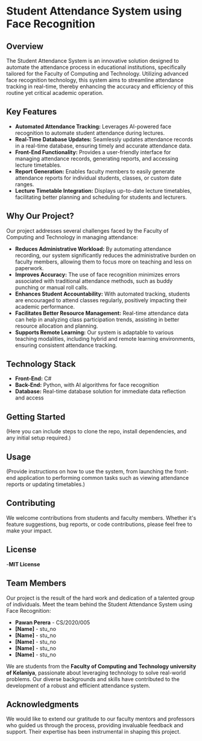 # Student Attendance System using Face Recognition

## Overview
The Student Attendance System is an innovative solution designed to automate the attendance process in educational institutions, specifically tailored for the Faculty of Computing and Technology. Utilizing advanced face recognition technology, this system aims to streamline attendance tracking in real-time, thereby enhancing the accuracy and efficiency of this routine yet critical academic operation.

## Key Features
- **Automated Attendance Tracking:** Leverages AI-powered face recognition to automate student attendance during lectures.
- **Real-Time Database Updates:** Seamlessly updates attendance records in a real-time database, ensuring timely and accurate attendance data.
- **Front-End Functionality:** Provides a user-friendly interface for managing attendance records, generating reports, and accessing lecture timetables.
- **Report Generation:** Enables faculty members to easily generate attendance reports for individual students, classes, or custom date ranges.
- **Lecture Timetable Integration:** Displays up-to-date lecture timetables, facilitating better planning and scheduling for students and lecturers.

## Why Our Project?
Our project addresses several challenges faced by the Faculty of Computing and Technology in managing attendance:

- **Reduces Administrative Workload:** By automating attendance recording, our system significantly reduces the administrative burden on faculty members, allowing them to focus more on teaching and less on paperwork.
- **Improves Accuracy:** The use of face recognition minimizes errors associated with traditional attendance methods, such as buddy punching or manual roll calls.
- **Enhances Student Accountability:** With automated tracking, students are encouraged to attend classes regularly, positively impacting their academic performance.
- **Facilitates Better Resource Management:** Real-time attendance data can help in analyzing class participation trends, assisting in better resource allocation and planning.
- **Supports Remote Learning:** Our system is adaptable to various teaching modalities, including hybrid and remote learning environments, ensuring consistent attendance tracking.

## Technology Stack
- **Front-End:** C#
- **Back-End:** Python, with AI algorithms for face recognition
- **Database:** Real-time database solution for immediate data reflection and access

## Getting Started
(Here you can include steps to clone the repo, install dependencies, and any initial setup required.)

## Usage
(Provide instructions on how to use the system, from launching the front-end application to performing common tasks such as viewing attendance reports or updating timetables.)

## Contributing
We welcome contributions from students and faculty members. Whether it's feature suggestions, bug reports, or code contributions, please feel free to make your impact.

## License
-**MIT License**

## Team Members

Our project is the result of the hard work and dedication of a talented group of individuals. Meet the team behind the Student Attendance System using Face Recognition:

- **Pawan Perera** - CS/2020/005
- **[Name]** - stu_no
- **[Name]** - stu_no
- **[Name]** - stu_no
- **[Name]** - stu_no
- **[Name]** - stu_no

We are students from the **Faculty of Computing and Technology university of Kelaniya**, passionate about leveraging technology to solve real-world problems. Our diverse backgrounds and skills have contributed to the development of a robust and efficient attendance system.

## Acknowledgments

We would like to extend our gratitude to our faculty mentors and professors who guided us through the process, providing invaluable feedback and support. Their expertise has been instrumental in shaping this project.

